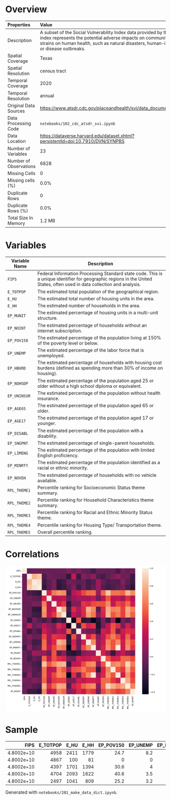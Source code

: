 # Overview

| Properties             | Value                                                                                                                                                                                                                                                              |
|:-----------------------|:-------------------------------------------------------------------------------------------------------------------------------------------------------------------------------------------------------------------------------------------------------------------|
| Description            | A subset of the Social Vulnerability Index data provided by the CDC/ATSDR. The index represents the potential adverse impacts on communities due to external strains on human health, such as natural disasters, human-induced catastrophes, or disease outbreaks. |
| Spatial Coverage       | Texas                                                                                                                                                                                                                                                              |
| Spatial Resolution     | census tract                                                                                                                                                                                                                                                       |
| Temporal Coverage      | 2020                                                                                                                                                                                                                                                               |
| Temporal Resolution    | annual                                                                                                                                                                                                                                                             |
| Original Data Sources  | https://www.atsdr.cdc.gov/placeandhealth/svi/data_documentation_download.html                                                                                                                                                                                      |
| Data Processing Code   | `notebooks/102_cdc_atsdr_svi.ipynb`                                                                                                                                                                                                                                |
| Data Location          | https://dataverse.harvard.edu/dataset.xhtml?persistentId=doi:10.7910/DVN/SYNPBS                                                                                                                                                                                    |
| Number of Variables    | 23                                                                                                                                                                                                                                                                 |
| Number of Observations | 6828                                                                                                                                                                                                                                                               |
| Missing Cells          | 0                                                                                                                                                                                                                                                                  |
| Missing cells (%)      | 0.0%                                                                                                                                                                                                                                                               |
| Duplicate Rows         | 0                                                                                                                                                                                                                                                                  |
| Duplicate Rows (%)     | 0.0%                                                                                                                                                                                                                                                               |
| Total Size In Memory   | 1.2 MB                                                                                                                                                                                                                                                             |

# Variables

| Variable Name | Description |
| ------------- | ----------- |
| `FIPS` | Federal Information Processing Standard state code. This is a unique identifier for geographic regions in the United States, often used in data collection and analysis. |
| `E_TOTPOP` | The estimated total population of the geographical region. |
| `E_HU` | The estimated total number of housing units in the area. |
| `E_HH` | The estimated number of households in the area. |
| `EP_MUNIT` | The estimated percentage of housing units in a multi-unit structure. |
| `EP_NOINT` | The estimated percentage of households without an internet subscription. |
| `EP_POV150` | The estimated percentage of the population living at 150% of the poverty level or below. |
| `EP_UNEMP` | The estimated percentage of the labor force that is unemployed. |
| `EP_HBURD` | The estimated percentage of households with housing cost burdens (defined as spending more than 30% of income on housing). |
| `EP_NOHSDP` | The estimated percentage of the population aged 25 or older without a high school diploma or equivalent. |
| `EP_UNINSUR` | The estimated percentage of the population without health insurance. |
| `EP_AGE65` | The estimated percentage of the population aged 65 or older. |
| `EP_AGE17` | The estimated percentage of the population aged 17 or younger. |
| `EP_DISABL` | The estimated percentage of the population with a disability. |
| `EP_SNGPNT` | The estimated percentage of single-parent households. |
| `EP_LIMENG` | The estimated percentage of the population with limited English proficiency. |
| `EP_MINRTY` | The estimated percentage of the population identified as a racial or ethnic minority. |
| `EP_NOVEH` | The estimated percentage of households with no vehicle available. |
| `RPL_THEME1` | Percentile ranking for Socioeconomic Status theme summary. |
| `RPL_THEME2` | Percentile ranking for Household Characteristics theme summary. |
| `RPL_THEME3` | Percentile ranking for Racial and Ethnic Minority Status theme. |
| `RPL_THEME4` | Percentile ranking for Housing Type/ Transportation theme. |
| `RPL_THEMES` | Overall percentile ranking. |

# Correlations

![](figs/corr_cdc_atsdr_svi_tx.png)

# Sample

|       FIPS |   E_TOTPOP |   E_HU |   E_HH |   EP_POV150 |   EP_UNEMP |   EP_HBURD |   EP_NOHSDP |   EP_UNINSUR |   EP_AGE65 |   EP_AGE17 |   EP_DISABL |   EP_SNGPNT |   EP_LIMENG |   EP_MINRTY |   EP_MUNIT |   EP_NOVEH |   RPL_THEME1 |   RPL_THEME2 |   RPL_THEME3 |   RPL_THEME4 |   RPL_THEMES |   EP_NOINT |
|-----------:|-----------:|-------:|-------:|------------:|-----------:|-----------:|------------:|-------------:|-----------:|-----------:|------------:|------------:|------------:|------------:|-----------:|-----------:|-------------:|-------------:|-------------:|-------------:|-------------:|-----------:|
| 4.8002e+10 |       4958 |   2411 |   1779 |        24.7 |        8.2 |       19.3 |         8.7 |         11.3 |       18.6 |       26   |        20.6 |         9.2 |         1.3 |        23.1 |        1.8 |        2.2 |       0.45   |       0.828  |       0.1354 |       0.8482 |       0.6448 |       22.7 |
| 4.8002e+10 |       4867 |    100 |     81 |         0   |        0   |        8.6 |        26.9 |         12.7 |        1.9 |        2.4 |         0   |         8.6 |         1.4 |        69.2 |        0   |        0   |       0.1415 |       0.0265 |       0.6124 |       0.3242 |       0.1244 |        5.2 |
| 4.8002e+10 |       4397 |   1701 |   1394 |        30.6 |        4   |       25.3 |        14.2 |         13.5 |       15.7 |       29.3 |        10.7 |        12.5 |         5.9 |        60.2 |        7.6 |        5.9 |       0.5069 |       0.8672 |       0.5285 |       0.9126 |       0.7667 |       23.6 |
| 4.8002e+10 |       4704 |   2093 |   1622 |        40.6 |        3.5 |       24.9 |        27.2 |         17   |       17.4 |       22.9 |        14.8 |         5.4 |         0.6 |        37   |        3.3 |        8.1 |       0.6418 |       0.4335 |       0.2849 |       0.8012 |       0.6279 |       25.9 |
| 4.8002e+10 |       2497 |   1041 |    809 |        25.2 |        3.2 |       43.8 |        23.3 |         28.2 |       12.8 |       32.4 |        19.8 |        11.5 |         7.6 |        79.3 |        5.1 |        8.3 |       0.7482 |       0.9645 |       0.7063 |       0.9383 |       0.9363 |       31.1 |


Generated with `notebooks/201_make_data_dict.ipynb`.
